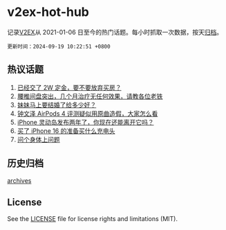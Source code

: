 # v2ex-hot-hub

 记录[V2EX](https://www.v2ex.com/)从 2021-01-06 日至今的热门话题。每小时抓取一次数据，按天[归档](archives)。

`更新时间：2024-09-19 10:22:51 +0800`

## 热议话题

1. [已经交了 2W 定金，要不要放弃买房？](https://www.v2ex.com/t/1073623)
1. [腰椎间盘突出，几个月治疗无任何效果，请教各位老铁](https://www.v2ex.com/t/1073621)
1. [妹妹马上要结婚了给多少好？](https://www.v2ex.com/t/1073643)
1. [钟文泽 AirPods 4 评测疑似用原曲造假，大家怎么看](https://www.v2ex.com/t/1073645)
1. [iPhone 灵动岛发布两年了，你现在还能离开它吗？](https://www.v2ex.com/t/1073694)
1. [买了 iPhone 16 的准备买什么充电头](https://www.v2ex.com/t/1073609)
1. [问个身体上问题](https://www.v2ex.com/t/1073767)

## 历史归档

[archives](archives)

## License

See the [LICENSE](LICENSE) file for license rights and limitations (MIT).
